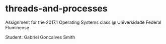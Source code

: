 # threads-and-processes
Assignment for the 2017.1 Operating Systems class @ Universidade Federal Fluminense

Student: Gabriel Goncalves Smith
